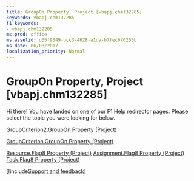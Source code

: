 ```yaml
---
title: GroupOn Property, Project [vbapj.chm132285]
keywords: vbapj.chm132285
f1_keywords:
- vbapj.chm132285
ms.prod: office
ms.assetid: d35f9349-bcc3-4628-a1da-b7fec670255b
ms.date: 06/08/2017
localization_priority: Normal
---
```



# GroupOn Property, Project [vbapj.chm132285]

Hi there! You have landed on one of our F1 Help redirector pages. Please select the topic you were looking for below.

[GroupCriterion2.GroupOn Property (Project)](https://msdn.microsoft.com/library/f67ef37f-0f33-abe5-b79c-e18725a0269e%28Office.15%29.aspx)

[GroupCriterion.GroupOn Property (Project)](https://msdn.microsoft.com/library/dd36cf16-9306-4cc7-904b-9e2ae364722f%28Office.15%29.aspx)

[Resource.Flag8 Property (Project)](https://msdn.microsoft.com/library/8cbc3341-53e1-1b53-aabf-390c7cd4851a%28Office.15%29.aspx)
[Assignment.Flag8 Property (Project)](https://msdn.microsoft.com/library/053c6f11-3881-8872-39b8-40c61ab621f1%28Office.15%29.aspx)
[Task.Flag8 Property (Project)](https://msdn.microsoft.com/library/50e174bb-93fd-074b-ded7-a49ef55d87b4%28Office.15%29.aspx)

[!include[Support and feedback](~/includes/feedback-boilerplate.md)]